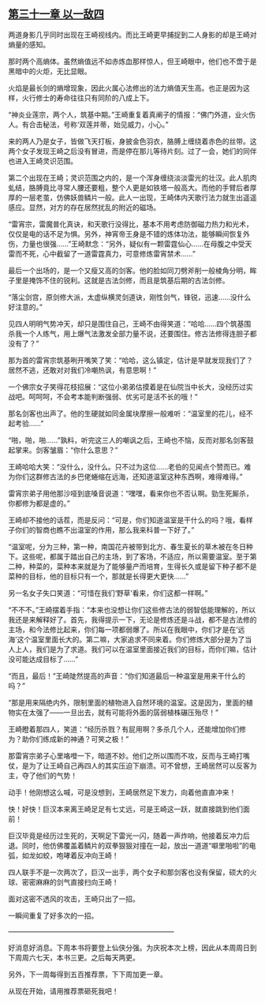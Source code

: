 ## [第三十一章 以一敌四](https://www.xxbiquge.com/11_11207/8836367.html)


  两道身影几乎同时出现在王崎视线内。而比王崎更早捕捉到二人身影的却是王崎对熵量的感知。

  那时两个高熵体。虽然熵值远不如赤炼血那样惊人，但王崎眼中，他们也不啻于是黑暗中的火炬，无比显眼。

  火焰是最长剑的熵增现象，因此火属心法修出的法力熵值天生高。也正是因为这样，火行修士的寿命往往只有同阶的八成上下。

  “神炎业莲宗，两个人，筑基中期。”王崎重复着真阐子的情报：“佛门外道，业火伤人。有合击秘法，号称‘双莲并蒂，始见威力，小心。”

  来的两人乃是女子，皆做飞天打板，身披金色羽衣，胳膊上缠绕着赤色的丝带。这两个女子发现王崎之后没有冒进，而是停在那儿等待片刻。过了一会，她们的同伴也进入王崎灵识范围。

  第二个出现在王崎；灵识范围之内的，是一个浑身缠绕淡淡雷光的壮汉。此人肌肉虬结，胳膊竟比寻常人腰还要粗，整个人更是如铁塔一般高大。而他的手臂后者厚厚的一层老茧，仿佛妖兽鳞片一般。此人一出现，王崎体内天歌行法力就生出遥遥感应。显然，对方的存在居然扰乱的附近的磁场。

  “雷宵宗，雷魔普化真诀，和天歌行没得比，基本不用考虑防御磁力热力和光术，仅仅是电的话不足为惧。另外，神宵帝王身是不错的炼体功法，能够瞬间恢复外伤，力量也很强……”王崎默念：“另外，疑似有一颗雷霆仙心……在母腹之中受天雷而不死，心中截留了一道雷霆真力，可意修炼雷宵禁术……”

  最后一个出场的，是一个又瘦又高的剑客。他的脸如同刀劈斧削一般棱角分明，眸子里是掩饰不住的锐利。这就是古法剑修，而且是筑基后期的古法剑修。

  “落尘剑宫，原剑修大派，太虚纵横灵剑道诀，刚性剑气，锋锐，迅速……没什么好注意的。”

  见四人明明气势冲天，却只是围住自己，王崎不由得笑道：“哈哈……四个筑基围杀我一个人练气，用上爆气法激发全部力量不说，还要围住。修古法修得连胆子都没有了？”

  那为首的雷宵宗筑基咧开嘴笑了笑：“哈哈，这么镇定，估计是早就发现我们了？居然不逃，还敢对对我们冷嘲热讽，有意思啊！”

  一个佛宗女子笑得花枝招展：“这位小弟弟估摸着是在仙院当中长大，没经历过实战吧。呵呵呵，不会考本能判断强弱、优劣可是活不长的哦！”

  那名剑客也出声了。他的生硬就如同金属块摩擦一般难听：“温室里的花儿，经不起考验……”

  “啪，啪，啪……”孰料，听完这三人的嘲讽之后，王崎也不恼，反而对那名剑客鼓起掌来。剑客皱眉：“你什么意思？”

  王崎哈哈大笑：“没什么，没什么。只不过为这位……老伯的见闻点个赞而已。难为你们这群修古法的乡巴佬蜷缩在远海，还知道温室这种东西啊，难得难得。”

  雷宵宗弟子用他那沙哑到底嗓音说道：“嘿嘿，看来你也不否认啊。勁生死厮杀，你都修为都是虚的。”

  王崎却不接他的话茬，而是反问：“可是，你们知道温室是干什么的吗？哦，看样子你们的智商也瞧不出温室的作用，那么我来科普一下好了。”

  “温室呢，分为三种，第一种，南国花卉被带到北方、春生夏长的草木被在冬日种下。这些呢，都属于踏出自己的主场，到了客场，不适应，所以需要温室。至于第二种，种菜的，菜种本来就是为了能够量产而培育，生得长久或是留下种子都不是菜种的目标，他的目标只有一个，那就是长得更大更快……”

  另一名女子失口笑道：“可惜在我们‘野草’看来，你们这都一样啊。”

  “不不不。”王崎摆着手指：“本来也没想让你们这些修古法的弱智低能理解的，所以我还是来解释好了。首先，我得提示一下，无论是修炼还是斗战，都不是古法修的主场，和今法修比起来，你们每一项都弱爆了。所以在我眼中，你们才是在‘远海’这个温室里面长大的。第二嘛，大家追求不同来着。你们修炼大部分是为了当人上人，我们是为了求道。我们可以在温室里面接近我们的目标，而你们嘛，估计没可能达成目标了……”

  “而且，最后！”王崎陡然提高的声音：“你们知道最后一种温室是用来干什么的吗？”

  “那是用来隔绝内外，限制里面的植物进入自然环境的温室。这是因为，里面的植物实在太强了——一旦出去，就有可能将外面的孱弱植株碾压殆尽！”

  王崎瞪着那四人，笑道：“经历杀戮？有屁用啊？多杀几个人，还能增加你们修为？助你们练成新的神通？可笑之极！”

  那雷宵宗弟子心里咯噔一下，暗道不妙。他们之所以围而不攻，反而与王崎打嘴仗，是为了让王崎自己再四人的其实压迫下崩溃。可不曾想，王崎居然可以反客为主，夺了他们的气势！

  动手！他刚想这么喊，可是没想到，王崎居然足下发力，向着他直直冲来！

  快！好快！巨汉本来离王崎足足有七丈远，可是王崎这一跃，就直接跳到他们面前！

  巨汉毕竟是经历过生死的，天啊足下雷光一闪，随着一声炸响，他接着反冲力后退。同时，他仿佛覆盖着鳞片的双拳狠狠对撞在一起，放出一道道“噼里啪啦”的电弧，如龙如蛟，咆哮着反冲向王崎！

  四人联手不是一次两次了，巨汉一出手，两个女子和那剑客也没有保留，硕大的火球、密密麻麻的剑气直接扫向王崎！

  面对这密不透风的攻击，王崎只出了一招。

  一瞬间重复了好多次的一招。

  ————————————————————————

  好消息好消息。下周本书将要登上仙侠分强。为庆祝本次上榜，因此从本周周日到下周周六七天，本书三更。之后每天两更。

  另外，下一周每得到五百推荐票，下下周加更一章。

  从现在开始，请用推荐票砸死我吧！

